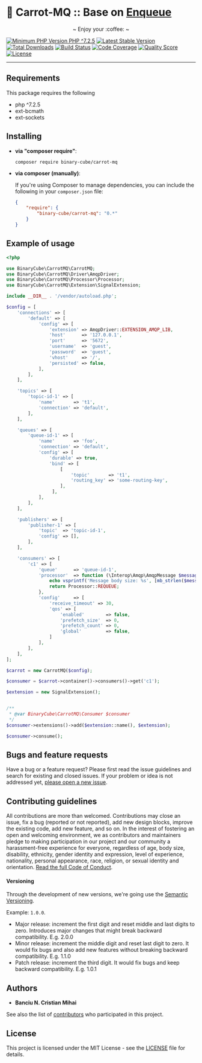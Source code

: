 # 🥕 Carrot-MQ :: Base on [Enqueue][link-enqueue]


<p align="center">~ Enjoy your :coffee: ~</p>

[![Minimum PHP Version `PHP ^7.2.5`][ico-php-require]][link-php-site]
[![Latest Stable Version][ico-version]][link-packagist]
[![Total Downloads][ico-downloads]][link-downloads]
[![Build Status][ico-travis]][link-travis]
[![Code Coverage][ico-scrutinizer]][link-scrutinizer]
[![Quality Score][ico-code-quality]][link-code-quality]
[![License][ico-license]][link-license]

-----



## Requirements
This package requires the following
- php ^7.2.5
- ext-bcmath
- ext-sockets




## Installing

- **via "composer require"**:

    ``` shell
    composer require binary-cube/carrot-mq
    ```

- **via composer (manually)**:

    If you're using Composer to manage dependencies, you can include the following
    in your `composer.json` file:

    ```json
    {
        "require": {
            "binary-cube/carrot-mq": "0.*"
        }
    }
    ```

## Example of usage
```php
<?php

use BinaryCube\CarrotMQ\CarrotMQ;
use BinaryCube\CarrotMQ\Driver\AmqpDriver;
use BinaryCube\CarrotMQ\Processor\Processor;
use BinaryCube\CarrotMQ\Extension\SignalExtension;

include __DIR__ . '/vendor/autoload.php';

$config = [
    'connections' => [
        'default' => [
            'config' => [
                'extension' => AmqpDriver::EXTENSION_AMQP_LIB,
                'host'      => '127.0.0.1',
                'port'      => '5672',
                'username'  => 'guest',
                'password'  => 'guest',
                'vhost'     => '/',
                'persisted' => false,
            ],
        ],
    ],

    'topics' => [
        'topic-id-1' => [
            'name'       => 't1',
            'connection' => 'default',
        ],
    ],

    'queues' => [
        'queue-id-1' => [
            'name'       => 'foo',
            'connection' => 'default',
            'config' => [
                'durable' => true,
                'bind' => [
                    [
                        'topic'       => 't1',
                        'routing_key' => 'some-routing-key',
                    ],
                 ],
            ],
        ],
    ],

    'publishers' => [
        'publisher-1' => [
            'topic'  => 'topic-id-1',
            'config' => [],
        ],
    ],

    'consumers' => [
        'c1' => [
            'queue'      => 'queue-id-1',
            'processor'  => function (\Interop\Amqp\AmqpMessage $message) {
                echo vsprintf('Message body size: %s', [mb_strlen($message->getBody())]) . PHP_EOL;
                return Processor::REQUEUE;
            },
            'config'     => [
                'receive_timeout' => 30,
                'qos' => [
                    'enabled'        => false,
                    'prefetch_size'  => 0,
                    'prefetch_count' => 0,
                    'global'         => false,
                ]
            ],
        ],
    ],
];

$carrot = new CarrotMQ($config);

$consumer = $carrot->container()->consumers()->get('c1');

$extension = new SignalExtension();


/**
 * @var BinaryCube\CarrotMQ\Consumer $consumer
 */
$consumer->extensions()->add($extension::name(), $extension);

$consumer->consume();
```


## Bugs and feature requests

Have a bug or a feature request? 
Please first read the issue guidelines and search for existing and closed issues. 
If your problem or idea is not addressed yet, [please open a new issue][link-new-issue].




## Contributing guidelines

All contributions are more than welcomed. 
Contributions may close an issue, fix a bug (reported or not reported), add new design blocks, 
improve the existing code, add new feature, and so on. 
In the interest of fostering an open and welcoming environment, 
we as contributors and maintainers pledge to making participation in our project and our community a harassment-free experience for everyone, 
regardless of age, body size, disability, ethnicity, gender identity and expression, level of experience, nationality, 
personal appearance, race, religion, or sexual identity and orientation. 
[Read the full Code of Conduct][link-code-of-conduct].




#### Versioning

Through the development of new versions, we're going use the [Semantic Versioning][link-semver]. 

Example: `1.0.0`.
- Major release: increment the first digit and reset middle and last digits to zero. Introduces major changes that might break backward compatibility. E.g. 2.0.0
- Minor release: increment the middle digit and reset last digit to zero. It would fix bugs and also add new features without breaking backward compatibility. E.g. 1.1.0
- Patch release: increment the third digit. It would fix bugs and keep backward compatibility. E.g. 1.0.1




## Authors

* **Banciu N. Cristian Mihai**

See also the list of [contributors][link-contributors] who participated in this project.




## License

This project is licensed under the MIT License - see the [LICENSE][link-license] file for details.




<!-- Links -->
[ico-php-require]:          https://img.shields.io/badge/php-%5E7.2.5-8892BF.svg?style=flat-square
[ico-version]:              https://img.shields.io/packagist/v/binary-cube/carrot-mq.svg?style=flat-square
[ico-downloads]:            https://img.shields.io/packagist/dt/binary-cube/carrot-mq.svg?style=flat-square
[ico-travis]:               https://img.shields.io/travis/binary-cube/carrot-mq/master.svg?style=flat-square
[ico-scrutinizer]:          https://img.shields.io/scrutinizer/coverage/g/binary-cube/carrot-mq.svg?style=flat-square
[ico-code-quality]:         https://img.shields.io/scrutinizer/g/binary-cube/carrot-mq.svg?style=flat-square
[ico-license]:              https://img.shields.io/badge/license-MIT-brightgreen.svg?style=flat-square

[link-domain]:              https://binary-cube.com
[link-homepage]:            https://binary-cube.com
[link-git-source]:          https://github.com/binary-cube/carrot-mq
[link-packagist]:           https://packagist.org/packages/binary-cube/carrot-mq
[link-downloads]:           https://packagist.org/packages/binary-cube/carrot-mq
[link-php-site]:            https://php.net
[link-semver]:              https://semver.org
[link-code-of-conduct]:     https://github.com/binary-cube/carrot-mq/blob/master/code-of-conduct.md
[link-license]:             https://github.com/binary-cube/carrot-mq/blob/master/LICENSE
[link-contributors]:        https://github.com/binary-cube/carrot-mq/graphs/contributors
[link-new-issue]:           https://github.com/binary-cube/carrot-mq/issues/new
[link-travis]:              https://travis-ci.org/binary-cube/carrot-mq
[link-scrutinizer]:         https://scrutinizer-ci.com/g/binary-cube/carrot-mq/code-structure
[link-code-quality]:        https://scrutinizer-ci.com/g/binary-cube/carrot-mq
[link-enqueue]:             https://github.com/php-enqueue
